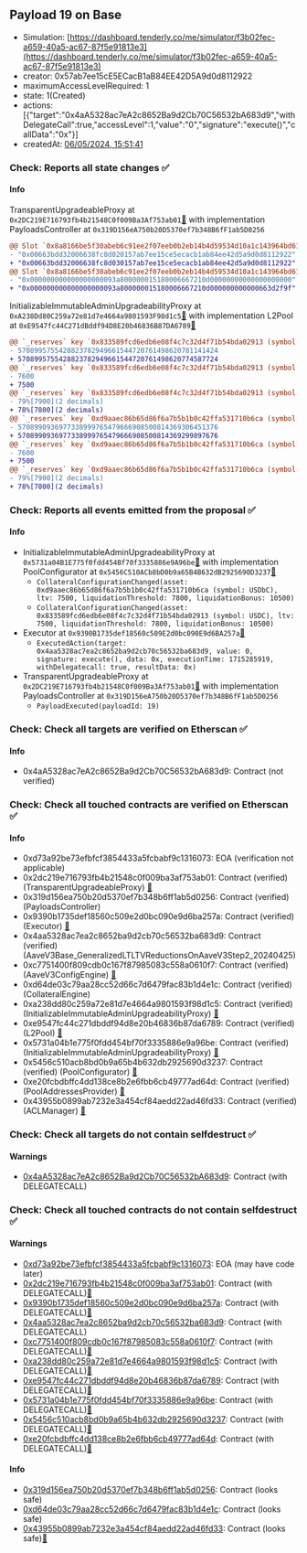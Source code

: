 ## Payload 19 on Base

- Simulation: [https://dashboard.tenderly.co/me/simulator/f3b02fec-a659-40a5-ac67-87f5e91813e3](https://dashboard.tenderly.co/me/simulator/f3b02fec-a659-40a5-ac67-87f5e91813e3)
- creator: 0x57ab7ee15cE5ECacB1aB84EE42D5A9d0d8112922
- maximumAccessLevelRequired: 1
- state: 1(Created)
- actions: [{"target":"0x4aA5328ac7eA2c8652Ba9d2Cb70C56532bA683d9","withDelegateCall":true,"accessLevel":1,"value":"0","signature":"execute()","callData":"0x"}]
- createdAt: [06/05/2024, 15:51:41](https://basescan.org/tx/0xe87957e40c66fa51957393e9bebb4cd79b9f9af5685a9e88fb8536acb17ae45e)

### Check: Reports all state changes :white_check_mark:

#### Info


TransparentUpgradeableProxy at `0x2DC219E716793fb4b21548C0f009Ba3Af753ab01`[:ghost:](https://github.com/bgd-labs/aave-address-book "GovernanceV3Base.PAYLOADS_CONTROLLER") with implementation PayloadsController at `0x319D156eA750b20D5370ef7b348B6fF1ab5D0256`
```diff
@@ Slot `0x8a8166be5f30abeb6c91ee2f07eeb0b2eb14b4d59534d10a1c143964bd617919` @@
- "0x00663bdd32006638fc8d020157ab7ee15ce5ecacb1ab84ee42d5a9d0d8112922"
+ "0x00663bdd32006638fc8d030157ab7ee15ce5ecacb1ab84ee42d5a9d0d8112922"
@@ Slot `0x8a8166be5f30abeb6c91ee2f07eeb0b2eb14b4d59534d10a1c143964bd61791a` @@
- "0x000000000000000000093a800000015180006667210d00000000000000000000"
+ "0x000000000000000000093a800000015180006667210d000000000000663d2f9f"
```

InitializableImmutableAdminUpgradeabilityProxy at `0xA238Dd80C259a72e81d7e4664a9801593F98d1c5`[:ghost:](https://github.com/bgd-labs/aave-address-book "AaveV3Base.POOL") with implementation L2Pool at `0xE9547fc44C271dBddf94D8E20b46836B87DA6789`[:ghost:](https://github.com/bgd-labs/aave-address-book "AaveV3Base.POOL_IMPL")
```diff
@@ `_reserves` key `0x833589fcd6edb6e08f4c7c32d4f71b54bda02913 (symbol: USDC).configuration.data` @@
- 5708995755428823782949661544720761498620781141424
+ 5708995755428823782949661544720761498620774587724
@@ `_reserves` key `0x833589fcd6edb6e08f4c7c32d4f71b54bda02913 (symbol: USDC).configuration.data_decoded.ltv` @@
- 7600
+ 7500
@@ `_reserves` key `0x833589fcd6edb6e08f4c7c32d4f71b54bda02913 (symbol: USDC).configuration.data_decoded.liquidationThreshold` @@
- 79%[7900](2 decimals)
+ 78%[7800](2 decimals)
@@ `_reserves` key `0xd9aaec86b65d86f6a7b5b1b0c42ffa531710b6ca (symbol: USDbC).configuration.data` @@
- 5708990936977338999765479666908500814369306451376
+ 5708990936977338999765479666908500814369299897676
@@ `_reserves` key `0xd9aaec86b65d86f6a7b5b1b0c42ffa531710b6ca (symbol: USDbC).configuration.data_decoded.ltv` @@
- 7600
+ 7500
@@ `_reserves` key `0xd9aaec86b65d86f6a7b5b1b0c42ffa531710b6ca (symbol: USDbC).configuration.data_decoded.liquidationThreshold` @@
- 79%[7900](2 decimals)
+ 78%[7800](2 decimals)
```


### Check: Reports all events emitted from the proposal :white_check_mark:

#### Info

- InitializableImmutableAdminUpgradeabilityProxy at `0x5731a04B1E775f0fdd454Bf70f3335886e9A96be`[:ghost:](https://github.com/bgd-labs/aave-address-book "AaveV3Base.POOL_CONFIGURATOR") with implementation PoolConfigurator at `0x5456C510ACb8bD0b9a65B4B632dB2925690D3237`[:ghost:](https://github.com/bgd-labs/aave-address-book "AaveV3Base.POOL_CONFIGURATOR_IMPL")
  - `CollateralConfigurationChanged(asset: 0xd9aaec86b65d86f6a7b5b1b0c42ffa531710b6ca (symbol: USDbC), ltv: 7500, liquidationThreshold: 7800, liquidationBonus: 10500)`
  - `CollateralConfigurationChanged(asset: 0x833589fcd6edb6e08f4c7c32d4f71b54bda02913 (symbol: USDC), ltv: 7500, liquidationThreshold: 7800, liquidationBonus: 10500)`
- Executor at `0x9390B1735def18560c509E2d0bc090E9d6BA257a`[:ghost:](https://github.com/bgd-labs/aave-address-book "AaveV3Base.ACL_ADMIN, GovernanceV3Base.EXECUTOR_LVL_1")
  - `ExecutedAction(target: 0x4aa5328ac7ea2c8652ba9d2cb70c56532ba683d9, value: 0, signature: execute(), data: 0x, executionTime: 1715285919, withDelegatecall: true, resultData: 0x)`
- TransparentUpgradeableProxy at `0x2DC219E716793fb4b21548C0f009Ba3Af753ab01`[:ghost:](https://github.com/bgd-labs/aave-address-book "GovernanceV3Base.PAYLOADS_CONTROLLER") with implementation PayloadsController at `0x319D156eA750b20D5370ef7b348B6fF1ab5D0256`
  - `PayloadExecuted(payloadId: 19)`

### Check: Check all targets are verified on Etherscan :white_check_mark:

#### Info

- 0x4aA5328ac7eA2c8652Ba9d2Cb70C56532bA683d9: Contract (not verified) 

### Check: Check all touched contracts are verified on Etherscan :white_check_mark:

#### Info

- 0xd73a92be73efbfcf3854433a5fcbabf9c1316073: EOA (verification not applicable)
- 0x2dc219e716793fb4b21548c0f009ba3af753ab01: Contract (verified) (TransparentUpgradeableProxy) [:ghost:](https://github.com/bgd-labs/aave-address-book "GovernanceV3Base.PAYLOADS_CONTROLLER")
- 0x319d156ea750b20d5370ef7b348b6ff1ab5d0256: Contract (verified) (PayloadsController) 
- 0x9390b1735def18560c509e2d0bc090e9d6ba257a: Contract (verified) (Executor) [:ghost:](https://github.com/bgd-labs/aave-address-book "AaveV3Base.ACL_ADMIN, GovernanceV3Base.EXECUTOR_LVL_1")
- 0x4aa5328ac7ea2c8652ba9d2cb70c56532ba683d9: Contract (verified) (AaveV3Base_GeneralizedLTLTVReductionsOnAaveV3Step2_20240425) 
- 0xc7751400f809cdb0c167f87985083c558a0610f7: Contract (verified) (AaveV3ConfigEngine) [:ghost:](https://github.com/bgd-labs/aave-address-book "AaveV3Base.CONFIG_ENGINE")
- 0xd64de03c79aa28cc52d66c7d6479fac83b1d4e1c: Contract (verified) (CollateralEngine) 
- 0xa238dd80c259a72e81d7e4664a9801593f98d1c5: Contract (verified) (InitializableImmutableAdminUpgradeabilityProxy) [:ghost:](https://github.com/bgd-labs/aave-address-book "AaveV3Base.POOL")
- 0xe9547fc44c271dbddf94d8e20b46836b87da6789: Contract (verified) (L2Pool) [:ghost:](https://github.com/bgd-labs/aave-address-book "AaveV3Base.POOL_IMPL")
- 0x5731a04b1e775f0fdd454bf70f3335886e9a96be: Contract (verified) (InitializableImmutableAdminUpgradeabilityProxy) [:ghost:](https://github.com/bgd-labs/aave-address-book "AaveV3Base.POOL_CONFIGURATOR")
- 0x5456c510acb8bd0b9a65b4b632db2925690d3237: Contract (verified) (PoolConfigurator) [:ghost:](https://github.com/bgd-labs/aave-address-book "AaveV3Base.POOL_CONFIGURATOR_IMPL")
- 0xe20fcbdbffc4dd138ce8b2e6fbb6cb49777ad64d: Contract (verified) (PoolAddressesProvider) [:ghost:](https://github.com/bgd-labs/aave-address-book "AaveV3Base.POOL_ADDRESSES_PROVIDER")
- 0x43955b0899ab7232e3a454cf84aedd22ad46fd33: Contract (verified) (ACLManager) [:ghost:](https://github.com/bgd-labs/aave-address-book "AaveV3Base.ACL_MANAGER")

### Check: Check all targets do not contain selfdestruct :white_check_mark:

#### Warnings

- [0x4aA5328ac7eA2c8652Ba9d2Cb70C56532bA683d9](https://basescan.org/address/0x4aA5328ac7eA2c8652Ba9d2Cb70C56532bA683d9): Contract (with DELEGATECALL)

### Check: Check all touched contracts do not contain selfdestruct :white_check_mark:

#### Warnings

- [0xd73a92be73efbfcf3854433a5fcbabf9c1316073](https://basescan.org/address/0xd73a92be73efbfcf3854433a5fcbabf9c1316073): EOA (may have code later)
- [0x2dc219e716793fb4b21548c0f009ba3af753ab01](https://basescan.org/address/0x2dc219e716793fb4b21548c0f009ba3af753ab01): Contract (with DELEGATECALL)[:ghost:](https://github.com/bgd-labs/aave-address-book "GovernanceV3Base.PAYLOADS_CONTROLLER")
- [0x9390b1735def18560c509e2d0bc090e9d6ba257a](https://basescan.org/address/0x9390b1735def18560c509e2d0bc090e9d6ba257a): Contract (with DELEGATECALL)[:ghost:](https://github.com/bgd-labs/aave-address-book "AaveV3Base.ACL_ADMIN, GovernanceV3Base.EXECUTOR_LVL_1")
- [0x4aa5328ac7ea2c8652ba9d2cb70c56532ba683d9](https://basescan.org/address/0x4aa5328ac7ea2c8652ba9d2cb70c56532ba683d9): Contract (with DELEGATECALL)
- [0xc7751400f809cdb0c167f87985083c558a0610f7](https://basescan.org/address/0xc7751400f809cdb0c167f87985083c558a0610f7): Contract (with DELEGATECALL)[:ghost:](https://github.com/bgd-labs/aave-address-book "AaveV3Base.CONFIG_ENGINE")
- [0xa238dd80c259a72e81d7e4664a9801593f98d1c5](https://basescan.org/address/0xa238dd80c259a72e81d7e4664a9801593f98d1c5): Contract (with DELEGATECALL)[:ghost:](https://github.com/bgd-labs/aave-address-book "AaveV3Base.POOL")
- [0xe9547fc44c271dbddf94d8e20b46836b87da6789](https://basescan.org/address/0xe9547fc44c271dbddf94d8e20b46836b87da6789): Contract (with DELEGATECALL)[:ghost:](https://github.com/bgd-labs/aave-address-book "AaveV3Base.POOL_IMPL")
- [0x5731a04b1e775f0fdd454bf70f3335886e9a96be](https://basescan.org/address/0x5731a04b1e775f0fdd454bf70f3335886e9a96be): Contract (with DELEGATECALL)[:ghost:](https://github.com/bgd-labs/aave-address-book "AaveV3Base.POOL_CONFIGURATOR")
- [0x5456c510acb8bd0b9a65b4b632db2925690d3237](https://basescan.org/address/0x5456c510acb8bd0b9a65b4b632db2925690d3237): Contract (with DELEGATECALL)[:ghost:](https://github.com/bgd-labs/aave-address-book "AaveV3Base.POOL_CONFIGURATOR_IMPL")
- [0xe20fcbdbffc4dd138ce8b2e6fbb6cb49777ad64d](https://basescan.org/address/0xe20fcbdbffc4dd138ce8b2e6fbb6cb49777ad64d): Contract (with DELEGATECALL)[:ghost:](https://github.com/bgd-labs/aave-address-book "AaveV3Base.POOL_ADDRESSES_PROVIDER")

#### Info

- [0x319d156ea750b20d5370ef7b348b6ff1ab5d0256](https://basescan.org/address/0x319d156ea750b20d5370ef7b348b6ff1ab5d0256): Contract (looks safe)
- [0xd64de03c79aa28cc52d66c7d6479fac83b1d4e1c](https://basescan.org/address/0xd64de03c79aa28cc52d66c7d6479fac83b1d4e1c): Contract (looks safe)
- [0x43955b0899ab7232e3a454cf84aedd22ad46fd33](https://basescan.org/address/0x43955b0899ab7232e3a454cf84aedd22ad46fd33): Contract (looks safe)[:ghost:](https://github.com/bgd-labs/aave-address-book "AaveV3Base.ACL_MANAGER")


